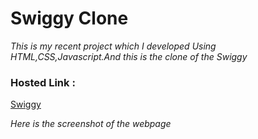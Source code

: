 <h1> Swiggy Clone</h1>
<i>This is my recent project which I developed Using HTML,CSS,Javascript.And this is the clone of the Swiggy</i>

<h3>Hosted Link :</h3><a href="https://k-sharmila.github.io/Swiggy_Clone/"> Swiggy</a>

<i>Here is the screenshot of the webpage</i>
<img src="">

